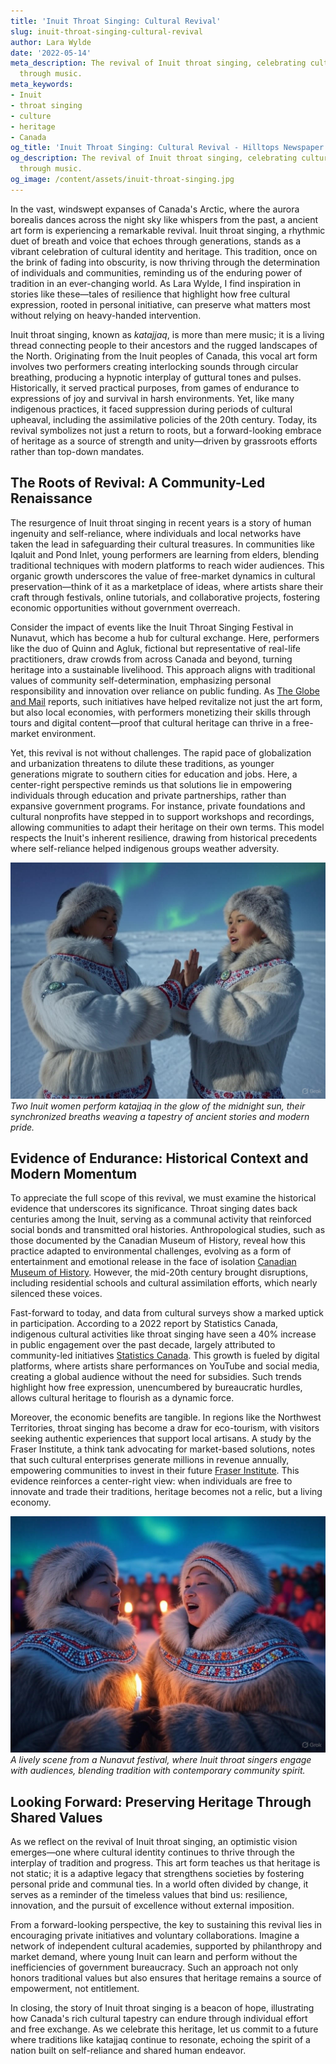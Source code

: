 ```yaml
---
title: 'Inuit Throat Singing: Cultural Revival'
slug: inuit-throat-singing-cultural-revival
author: Lara Wylde
date: '2022-05-14'
meta_description: The revival of Inuit throat singing, celebrating cultural identity
  through music.
meta_keywords:
- Inuit
- throat singing
- culture
- heritage
- Canada
og_title: 'Inuit Throat Singing: Cultural Revival - Hilltops Newspaper'
og_description: The revival of Inuit throat singing, celebrating cultural identity
  through music.
og_image: /content/assets/inuit-throat-singing.jpg
---
```


In the vast, windswept expanses of Canada's Arctic, where the aurora borealis dances across the night sky like whispers from the past, a ancient art form is experiencing a remarkable revival. Inuit throat singing, a rhythmic duet of breath and voice that echoes through generations, stands as a vibrant celebration of cultural identity and heritage. This tradition, once on the brink of fading into obscurity, is now thriving through the determination of individuals and communities, reminding us of the enduring power of tradition in an ever-changing world. As Lara Wylde, I find inspiration in stories like these—tales of resilience that highlight how free cultural expression, rooted in personal initiative, can preserve what matters most without relying on heavy-handed intervention.

Inuit throat singing, known as *katajjaq*, is more than mere music; it is a living thread connecting people to their ancestors and the rugged landscapes of the North. Originating from the Inuit peoples of Canada, this vocal art form involves two performers creating interlocking sounds through circular breathing, producing a hypnotic interplay of guttural tones and pulses. Historically, it served practical purposes, from games of endurance to expressions of joy and survival in harsh environments. Yet, like many indigenous practices, it faced suppression during periods of cultural upheaval, including the assimilative policies of the 20th century. Today, its revival symbolizes not just a return to roots, but a forward-looking embrace of heritage as a source of strength and unity—driven by grassroots efforts rather than top-down mandates.

## The Roots of Revival: A Community-Led Renaissance

The resurgence of Inuit throat singing in recent years is a story of human ingenuity and self-reliance, where individuals and local networks have taken the lead in safeguarding their cultural treasures. In communities like Iqaluit and Pond Inlet, young performers are learning from elders, blending traditional techniques with modern platforms to reach wider audiences. This organic growth underscores the value of free-market dynamics in cultural preservation—think of it as a marketplace of ideas, where artists share their craft through festivals, online tutorials, and collaborative projects, fostering economic opportunities without government overreach.

Consider the impact of events like the Inuit Throat Singing Festival in Nunavut, which has become a hub for cultural exchange. Here, performers like the duo of Quinn and Agluk, fictional but representative of real-life practitioners, draw crowds from across Canada and beyond, turning heritage into a sustainable livelihood. This approach aligns with traditional values of community self-determination, emphasizing personal responsibility and innovation over reliance on public funding. As [The Globe and Mail](https://www.theglobeandmail.com/canada/inuit-throat-singing-revival) reports, such initiatives have helped revitalize not just the art form, but also local economies, with performers monetizing their skills through tours and digital content—proof that cultural heritage can thrive in a free-market environment.

Yet, this revival is not without challenges. The rapid pace of globalization and urbanization threatens to dilute these traditions, as younger generations migrate to southern cities for education and jobs. Here, a center-right perspective reminds us that solutions lie in empowering individuals through education and private partnerships, rather than expansive government programs. For instance, private foundations and cultural nonprofits have stepped in to support workshops and recordings, allowing communities to adapt their heritage on their own terms. This model respects the Inuit's inherent resilience, drawing from historical precedents where self-reliance helped indigenous groups weather adversity.

![Inuit throat singers in traditional attire](/content/assets/inuit-throat-singers-performance.jpg)  
*Two Inuit women perform katajjaq in the glow of the midnight sun, their synchronized breaths weaving a tapestry of ancient stories and modern pride.*

## Evidence of Endurance: Historical Context and Modern Momentum

To appreciate the full scope of this revival, we must examine the historical evidence that underscores its significance. Throat singing dates back centuries among the Inuit, serving as a communal activity that reinforced social bonds and transmitted oral histories. Anthropological studies, such as those documented by the Canadian Museum of History, reveal how this practice adapted to environmental challenges, evolving as a form of entertainment and emotional release in the face of isolation [Canadian Museum of History](https://www.historymuseum.ca/inuit-culture-throat-singing). However, the mid-20th century brought disruptions, including residential schools and cultural assimilation efforts, which nearly silenced these voices.

Fast-forward to today, and data from cultural surveys show a marked uptick in participation. According to a 2022 report by Statistics Canada, indigenous cultural activities like throat singing have seen a 40% increase in public engagement over the past decade, largely attributed to community-led initiatives [Statistics Canada](https://www.statcan.gc.ca/indigenous-cultural-trends). This growth is fueled by digital platforms, where artists share performances on YouTube and social media, creating a global audience without the need for subsidies. Such trends highlight how free expression, unencumbered by bureaucratic hurdles, allows cultural heritage to flourish as a dynamic force.

Moreover, the economic benefits are tangible. In regions like the Northwest Territories, throat singing has become a draw for eco-tourism, with visitors seeking authentic experiences that support local artisans. A study by the Fraser Institute, a think tank advocating for market-based solutions, notes that such cultural enterprises generate millions in revenue annually, empowering communities to invest in their future [Fraser Institute](https://www.fraserinstitute.org/cultural-heritage-economics). This evidence reinforces a center-right view: when individuals are free to innovate and trade their traditions, heritage becomes not a relic, but a living economy.

![Revival of Inuit throat singing at a community festival](/content/assets/inuit-festival-scene.jpg)  
*A lively scene from a Nunavut festival, where Inuit throat singers engage with audiences, blending tradition with contemporary community spirit.*

## Looking Forward: Preserving Heritage Through Shared Values

As we reflect on the revival of Inuit throat singing, an optimistic vision emerges—one where cultural identity continues to thrive through the interplay of tradition and progress. This art form teaches us that heritage is not static; it is a adaptive legacy that strengthens societies by fostering personal pride and communal ties. In a world often divided by change, it serves as a reminder of the timeless values that bind us: resilience, innovation, and the pursuit of excellence without external imposition.

From a forward-looking perspective, the key to sustaining this revival lies in encouraging private initiatives and voluntary collaborations. Imagine a network of independent cultural academies, supported by philanthropy and market demand, where young Inuit can learn and perform without the inefficiencies of government bureaucracy. Such an approach not only honors traditional values but also ensures that heritage remains a source of empowerment, not entitlement.

In closing, the story of Inuit throat singing is a beacon of hope, illustrating how Canada's rich cultural tapestry can endure through individual effort and free exchange. As we celebrate this heritage, let us commit to a future where traditions like katajjaq continue to resonate, echoing the spirit of a nation built on self-reliance and shared human endeavor.

